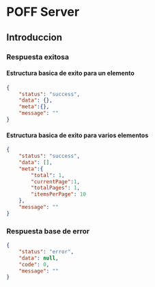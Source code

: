 # POFF Server

## Introduccion

### Respuesta exitosa

#### Estructura basica de exito para un elemento

```json
{
    "status": "success",
    "data": {},
    "meta":{},
    "message": ""
}
```

#### Estructura basica de exito para varios elementos

```json
{
    "status": "success",
    "data": [],
    "meta":{
        "total": 1,
        "currentPage":1,
        "totalPages": 1,
        "itemsPerPage": 10
    },
    "message": ""
}
```

### Respuesta base de error

```json
{
    "status": "error",
    "data": null,
    "code": 0,
    "message": ""
}
```
